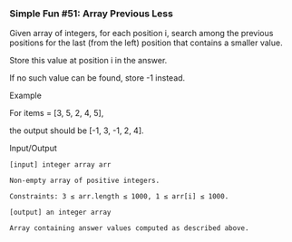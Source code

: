 ﻿### Simple Fun #51: Array Previous Less

Given array of integers, for each position i, search among the previous positions for the last (from the left) position that contains a smaller value. 

Store this value at position i in the answer. 

If no such value can be found, store -1 instead.

Example

For items = [3, 5, 2, 4, 5], 

the output should be [-1, 3, -1, 2, 4].

Input/Output

    [input] integer array arr

    Non-empty array of positive integers.

    Constraints: 3 ≤ arr.length ≤ 1000, 1 ≤ arr[i] ≤ 1000.

    [output] an integer array

    Array containing answer values computed as described above.


